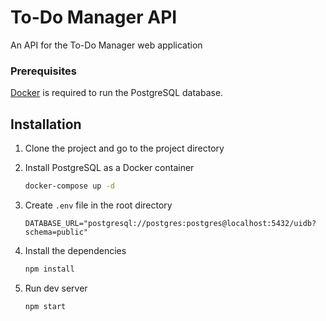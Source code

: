 # To-Do Manager API

An API for the To-Do Manager web application

### Prerequisites

[Docker](https://docs.docker.com/engine/install/) is required to run the PostgreSQL database. 

## Installation
1. Clone the project and go to the project directory


2. Install PostgreSQL as a Docker container
    ```bash
    docker-compose up -d
    ```
3. Create `.env` file in the root directory
    ```
    DATABASE_URL="postgresql://postgres:postgres@localhost:5432/uidb?schema=public"
    ```
4. Install the dependencies
    ```bash
    npm install
    ```
5. Run dev server
    ```bash
    npm start
    ```